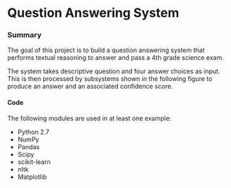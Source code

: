 # Question Answering System

### Summary
The goal of this project is to build a question answering system that performs textual reasoning to answer and pass a 4th grade science exam.

The system takes descriptive question and four answer choices as input. This is then processed by subsystems shown in the following figure to produce an answer and an associated confidence score.



#### Code
The following modules are used in at least one example:

  * Python 2.7
  * NumPy
  * Pandas
  * Scipy
  * scikit-learn
  * nltk
  * Matplotlib
